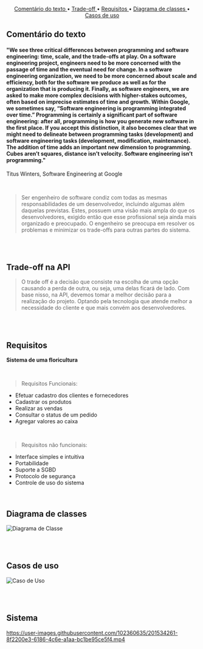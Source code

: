 <p align="center">
  <a href ="#comentário-do-texto">Comentário do texto </a>  • 
  <a href ="#trade-off-na-api">Trade-off </a>  • 
  <a href ="#requisitos">Requisitos </a>  • 
  <a href ="#diagrama-de-classes-uml">Diagrama de classes </a>  •
  <a href ="#casos-de-uso">Casos de uso </a>

## Comentário do texto
#### "We see three critical differences between programming and software engineering: time, scale, and the trade-offs at play. On a software engineering project, engineers need to be more concerned with the passage of time and the eventual need for change. In a software engineering organization, we need to be more concerned about scale and efficiency, both for the software we produce as well as for the organization that is producing it. Finally, as software engineers, we are asked to make more complex decisions with higher-stakes outcomes, often based on imprecise estimates of time and growth. Within Google, we sometimes say, “Software engineering is programming integrated over time.” Programming is certainly a significant part of software engineering: after all, programming is how you generate new software in the first place. If you accept this distinction, it also becomes clear that we might need to delineate between programming tasks (development) and software engineering tasks (development, modification, maintenance). The addition of time adds an important new dimension to programming. Cubes aren’t squares, distance isn’t velocity. Software engineering isn’t programming."
Titus Winters, Software Engineering at Google

<br>

>Ser engenheiro de software condiz com todas as mesmas responsabilidades de um desenvolvedor, incluindo algumas além daquelas previstas. Estes, possuem uma visão mais ampla do que os desenvolvedores, exigido então que esse profissional seja ainda mais organizado e preocupado.
O engenheiro se preocupa em resolver os problemas e minimizar os trade-offs para outras partes do sistema.

<br><br>

## Trade-off na API

>O trade off é a decisão que consiste na escolha de uma opção causando a perda de outra, ou seja, uma delas ficará de lado.
Com base nisso, na API, devemos tomar a melhor decisão para a realização do projeto. Optando pela tecnologia que atende melhor a necessidade do cliente e que mais convém aos desenvolvedores.

<br><br>

## Requisitos
**Sistema de uma floricultura**

<br>

>Requisitos Funcionais:
- Efetuar cadastro dos clientes e fornecedores
- Cadastrar os produtos
- Realizar as vendas
- Consultar o status de um pedido
- Agregar valores ao caixa

<br>

>Requisitos não funcionais:
- Interface simples e intuitiva
- Portabilidade
- Suporte a SGBD
- Protocolo de segurança
- Controle de uso do sistema

<br>

## Diagrama de classes
![Diagrama de Classe](https://user-images.githubusercontent.com/102360635/201503633-deac55b8-bc03-4e90-a528-9f932f0adeb6.png)

<br><br>

## Casos de uso
![Caso de Uso](https://user-images.githubusercontent.com/102360635/201503642-f3ce396c-8d0f-49ef-92ca-9137d6dd7822.png)

<br><br>

## Sistema
https://user-images.githubusercontent.com/102360635/201534261-8f2200e3-6186-4c6e-a1aa-bc1be95ce5f4.mp4

